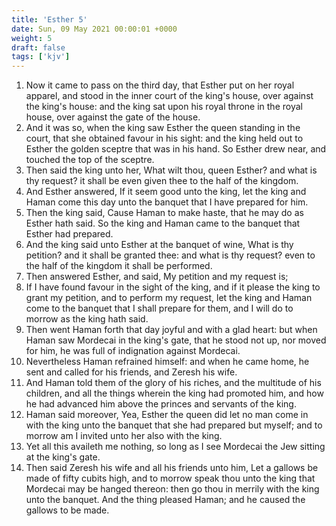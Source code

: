 ```yaml
---
title: 'Esther 5'
date: Sun, 09 May 2021 00:00:01 +0000
weight: 5
draft: false
tags: ['kjv'] 
---
```


1. Now it came to pass on the third day, that Esther put on her royal apparel, and stood in the inner court of the king's house, over against the king's house: and the king sat upon his royal throne in the royal house, over against the gate of the house.
2. And it was so, when the king saw Esther the queen standing in the court, that she obtained favour in his sight: and the king held out to Esther the golden sceptre that was in his hand. So Esther drew near, and touched the top of the sceptre.
3. Then said the king unto her, What wilt thou, queen Esther? and what is thy request? it shall be even given thee to the half of the kingdom.
4. And Esther answered, If it seem good unto the king, let the king and Haman come this day unto the banquet that I have prepared for him.
5. Then the king said, Cause Haman to make haste, that he may do as Esther hath said. So the king and Haman came to the banquet that Esther had prepared.
6. And the king said unto Esther at the banquet of wine, What is thy petition? and it shall be granted thee: and what is thy request? even to the half of the kingdom it shall be performed.
7. Then answered Esther, and said, My petition and my request is;
8. If I have found favour in the sight of the king, and if it please the king to grant my petition, and to perform my request, let the king and Haman come to the banquet that I shall prepare for them, and I will do to morrow as the king hath said.
9. Then went Haman forth that day joyful and with a glad heart: but when Haman saw Mordecai in the king's gate, that he stood not up, nor moved for him, he was full of indignation against Mordecai.
10. Nevertheless Haman refrained himself: and when he came home, he sent and called for his friends, and Zeresh his wife.
11. And Haman told them of the glory of his riches, and the multitude of his children, and all the things wherein the king had promoted him, and how he had advanced him above the princes and servants of the king.
12. Haman said moreover, Yea, Esther the queen did let no man come in with the king unto the banquet that she had prepared but myself; and to morrow am I invited unto her also with the king.
13. Yet all this availeth me nothing, so long as I see Mordecai the Jew sitting at the king's gate.
14. Then said Zeresh his wife and all his friends unto him, Let a gallows be made of fifty cubits high, and to morrow speak thou unto the king that Mordecai may be hanged thereon: then go thou in merrily with the king unto the banquet. And the thing pleased Haman; and he caused the gallows to be made.
